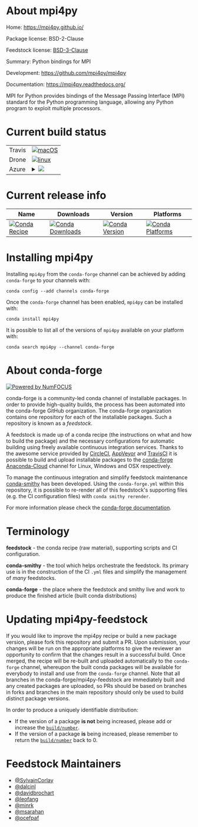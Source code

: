 About mpi4py
============

Home: https://mpi4py.github.io/

Package license: BSD-2-Clause

Feedstock license: [BSD-3-Clause](https://github.com/conda-forge/mpi4py-feedstock/blob/master/LICENSE.txt)

Summary: Python bindings for MPI

Development: https://github.com/mpi4py/mpi4py

Documentation: https://mpi4py.readthedocs.org/

MPI for Python provides bindings of the Message Passing Interface (MPI)
standard for the Python programming language, allowing any Python program
to exploit multiple processors.


Current build status
====================


<table><tr>
    <td>Travis</td>
    <td>
      <a href="https://travis-ci.com/conda-forge/mpi4py-feedstock">
        <img alt="macOS" src="https://img.shields.io/travis/com/conda-forge/mpi4py-feedstock/master.svg?label=macOS">
      </a>
    </td>
  </tr><tr>
    <td>Drone</td>
    <td>
      <a href="https://cloud.drone.io/conda-forge/mpi4py-feedstock">
        <img alt="linux" src="https://img.shields.io/drone/build/conda-forge/mpi4py-feedstock/master.svg?label=Linux">
      </a>
    </td>
  </tr>
    
  <tr>
    <td>Azure</td>
    <td>
      <details>
        <summary>
          <a href="https://dev.azure.com/conda-forge/feedstock-builds/_build/latest?definitionId=644&branchName=master">
            <img src="https://dev.azure.com/conda-forge/feedstock-builds/_apis/build/status/mpi4py-feedstock?branchName=master">
          </a>
        </summary>
        <table>
          <thead><tr><th>Variant</th><th>Status</th></tr></thead>
          <tbody><tr>
              <td>linux_64_mpimpichpython3.6.____73_pypy</td>
              <td>
                <a href="https://dev.azure.com/conda-forge/feedstock-builds/_build/latest?definitionId=644&branchName=master">
                  <img src="https://dev.azure.com/conda-forge/feedstock-builds/_apis/build/status/mpi4py-feedstock?branchName=master&jobName=linux&configuration=linux_64_mpimpichpython3.6.____73_pypy" alt="variant">
                </a>
              </td>
            </tr><tr>
              <td>linux_64_mpimpichpython3.6.____cpython</td>
              <td>
                <a href="https://dev.azure.com/conda-forge/feedstock-builds/_build/latest?definitionId=644&branchName=master">
                  <img src="https://dev.azure.com/conda-forge/feedstock-builds/_apis/build/status/mpi4py-feedstock?branchName=master&jobName=linux&configuration=linux_64_mpimpichpython3.6.____cpython" alt="variant">
                </a>
              </td>
            </tr><tr>
              <td>linux_64_mpimpichpython3.7.____cpython</td>
              <td>
                <a href="https://dev.azure.com/conda-forge/feedstock-builds/_build/latest?definitionId=644&branchName=master">
                  <img src="https://dev.azure.com/conda-forge/feedstock-builds/_apis/build/status/mpi4py-feedstock?branchName=master&jobName=linux&configuration=linux_64_mpimpichpython3.7.____cpython" alt="variant">
                </a>
              </td>
            </tr><tr>
              <td>linux_64_mpimpichpython3.8.____cpython</td>
              <td>
                <a href="https://dev.azure.com/conda-forge/feedstock-builds/_build/latest?definitionId=644&branchName=master">
                  <img src="https://dev.azure.com/conda-forge/feedstock-builds/_apis/build/status/mpi4py-feedstock?branchName=master&jobName=linux&configuration=linux_64_mpimpichpython3.8.____cpython" alt="variant">
                </a>
              </td>
            </tr><tr>
              <td>linux_64_mpimpichpython3.9.____cpython</td>
              <td>
                <a href="https://dev.azure.com/conda-forge/feedstock-builds/_build/latest?definitionId=644&branchName=master">
                  <img src="https://dev.azure.com/conda-forge/feedstock-builds/_apis/build/status/mpi4py-feedstock?branchName=master&jobName=linux&configuration=linux_64_mpimpichpython3.9.____cpython" alt="variant">
                </a>
              </td>
            </tr><tr>
              <td>linux_64_mpiopenmpipython3.6.____73_pypy</td>
              <td>
                <a href="https://dev.azure.com/conda-forge/feedstock-builds/_build/latest?definitionId=644&branchName=master">
                  <img src="https://dev.azure.com/conda-forge/feedstock-builds/_apis/build/status/mpi4py-feedstock?branchName=master&jobName=linux&configuration=linux_64_mpiopenmpipython3.6.____73_pypy" alt="variant">
                </a>
              </td>
            </tr><tr>
              <td>linux_64_mpiopenmpipython3.6.____cpython</td>
              <td>
                <a href="https://dev.azure.com/conda-forge/feedstock-builds/_build/latest?definitionId=644&branchName=master">
                  <img src="https://dev.azure.com/conda-forge/feedstock-builds/_apis/build/status/mpi4py-feedstock?branchName=master&jobName=linux&configuration=linux_64_mpiopenmpipython3.6.____cpython" alt="variant">
                </a>
              </td>
            </tr><tr>
              <td>linux_64_mpiopenmpipython3.7.____cpython</td>
              <td>
                <a href="https://dev.azure.com/conda-forge/feedstock-builds/_build/latest?definitionId=644&branchName=master">
                  <img src="https://dev.azure.com/conda-forge/feedstock-builds/_apis/build/status/mpi4py-feedstock?branchName=master&jobName=linux&configuration=linux_64_mpiopenmpipython3.7.____cpython" alt="variant">
                </a>
              </td>
            </tr><tr>
              <td>linux_64_mpiopenmpipython3.8.____cpython</td>
              <td>
                <a href="https://dev.azure.com/conda-forge/feedstock-builds/_build/latest?definitionId=644&branchName=master">
                  <img src="https://dev.azure.com/conda-forge/feedstock-builds/_apis/build/status/mpi4py-feedstock?branchName=master&jobName=linux&configuration=linux_64_mpiopenmpipython3.8.____cpython" alt="variant">
                </a>
              </td>
            </tr><tr>
              <td>linux_64_mpiopenmpipython3.9.____cpython</td>
              <td>
                <a href="https://dev.azure.com/conda-forge/feedstock-builds/_build/latest?definitionId=644&branchName=master">
                  <img src="https://dev.azure.com/conda-forge/feedstock-builds/_apis/build/status/mpi4py-feedstock?branchName=master&jobName=linux&configuration=linux_64_mpiopenmpipython3.9.____cpython" alt="variant">
                </a>
              </td>
            </tr><tr>
              <td>linux_aarch64_mpimpichpython3.6.____73_pypy</td>
              <td>
                <a href="https://dev.azure.com/conda-forge/feedstock-builds/_build/latest?definitionId=644&branchName=master">
                  <img src="https://dev.azure.com/conda-forge/feedstock-builds/_apis/build/status/mpi4py-feedstock?branchName=master&jobName=linux&configuration=linux_aarch64_mpimpichpython3.6.____73_pypy" alt="variant">
                </a>
              </td>
            </tr><tr>
              <td>linux_aarch64_mpimpichpython3.6.____cpython</td>
              <td>
                <a href="https://dev.azure.com/conda-forge/feedstock-builds/_build/latest?definitionId=644&branchName=master">
                  <img src="https://dev.azure.com/conda-forge/feedstock-builds/_apis/build/status/mpi4py-feedstock?branchName=master&jobName=linux&configuration=linux_aarch64_mpimpichpython3.6.____cpython" alt="variant">
                </a>
              </td>
            </tr><tr>
              <td>linux_aarch64_mpimpichpython3.7.____cpython</td>
              <td>
                <a href="https://dev.azure.com/conda-forge/feedstock-builds/_build/latest?definitionId=644&branchName=master">
                  <img src="https://dev.azure.com/conda-forge/feedstock-builds/_apis/build/status/mpi4py-feedstock?branchName=master&jobName=linux&configuration=linux_aarch64_mpimpichpython3.7.____cpython" alt="variant">
                </a>
              </td>
            </tr><tr>
              <td>linux_aarch64_mpimpichpython3.8.____cpython</td>
              <td>
                <a href="https://dev.azure.com/conda-forge/feedstock-builds/_build/latest?definitionId=644&branchName=master">
                  <img src="https://dev.azure.com/conda-forge/feedstock-builds/_apis/build/status/mpi4py-feedstock?branchName=master&jobName=linux&configuration=linux_aarch64_mpimpichpython3.8.____cpython" alt="variant">
                </a>
              </td>
            </tr><tr>
              <td>linux_aarch64_mpimpichpython3.9.____cpython</td>
              <td>
                <a href="https://dev.azure.com/conda-forge/feedstock-builds/_build/latest?definitionId=644&branchName=master">
                  <img src="https://dev.azure.com/conda-forge/feedstock-builds/_apis/build/status/mpi4py-feedstock?branchName=master&jobName=linux&configuration=linux_aarch64_mpimpichpython3.9.____cpython" alt="variant">
                </a>
              </td>
            </tr><tr>
              <td>linux_aarch64_mpiopenmpipython3.6.____73_pypy</td>
              <td>
                <a href="https://dev.azure.com/conda-forge/feedstock-builds/_build/latest?definitionId=644&branchName=master">
                  <img src="https://dev.azure.com/conda-forge/feedstock-builds/_apis/build/status/mpi4py-feedstock?branchName=master&jobName=linux&configuration=linux_aarch64_mpiopenmpipython3.6.____73_pypy" alt="variant">
                </a>
              </td>
            </tr><tr>
              <td>linux_aarch64_mpiopenmpipython3.6.____cpython</td>
              <td>
                <a href="https://dev.azure.com/conda-forge/feedstock-builds/_build/latest?definitionId=644&branchName=master">
                  <img src="https://dev.azure.com/conda-forge/feedstock-builds/_apis/build/status/mpi4py-feedstock?branchName=master&jobName=linux&configuration=linux_aarch64_mpiopenmpipython3.6.____cpython" alt="variant">
                </a>
              </td>
            </tr><tr>
              <td>linux_aarch64_mpiopenmpipython3.7.____cpython</td>
              <td>
                <a href="https://dev.azure.com/conda-forge/feedstock-builds/_build/latest?definitionId=644&branchName=master">
                  <img src="https://dev.azure.com/conda-forge/feedstock-builds/_apis/build/status/mpi4py-feedstock?branchName=master&jobName=linux&configuration=linux_aarch64_mpiopenmpipython3.7.____cpython" alt="variant">
                </a>
              </td>
            </tr><tr>
              <td>linux_aarch64_mpiopenmpipython3.8.____cpython</td>
              <td>
                <a href="https://dev.azure.com/conda-forge/feedstock-builds/_build/latest?definitionId=644&branchName=master">
                  <img src="https://dev.azure.com/conda-forge/feedstock-builds/_apis/build/status/mpi4py-feedstock?branchName=master&jobName=linux&configuration=linux_aarch64_mpiopenmpipython3.8.____cpython" alt="variant">
                </a>
              </td>
            </tr><tr>
              <td>linux_aarch64_mpiopenmpipython3.9.____cpython</td>
              <td>
                <a href="https://dev.azure.com/conda-forge/feedstock-builds/_build/latest?definitionId=644&branchName=master">
                  <img src="https://dev.azure.com/conda-forge/feedstock-builds/_apis/build/status/mpi4py-feedstock?branchName=master&jobName=linux&configuration=linux_aarch64_mpiopenmpipython3.9.____cpython" alt="variant">
                </a>
              </td>
            </tr><tr>
              <td>linux_ppc64le_mpimpichpython3.6.____73_pypy</td>
              <td>
                <a href="https://dev.azure.com/conda-forge/feedstock-builds/_build/latest?definitionId=644&branchName=master">
                  <img src="https://dev.azure.com/conda-forge/feedstock-builds/_apis/build/status/mpi4py-feedstock?branchName=master&jobName=linux&configuration=linux_ppc64le_mpimpichpython3.6.____73_pypy" alt="variant">
                </a>
              </td>
            </tr><tr>
              <td>linux_ppc64le_mpimpichpython3.6.____cpython</td>
              <td>
                <a href="https://dev.azure.com/conda-forge/feedstock-builds/_build/latest?definitionId=644&branchName=master">
                  <img src="https://dev.azure.com/conda-forge/feedstock-builds/_apis/build/status/mpi4py-feedstock?branchName=master&jobName=linux&configuration=linux_ppc64le_mpimpichpython3.6.____cpython" alt="variant">
                </a>
              </td>
            </tr><tr>
              <td>linux_ppc64le_mpimpichpython3.7.____cpython</td>
              <td>
                <a href="https://dev.azure.com/conda-forge/feedstock-builds/_build/latest?definitionId=644&branchName=master">
                  <img src="https://dev.azure.com/conda-forge/feedstock-builds/_apis/build/status/mpi4py-feedstock?branchName=master&jobName=linux&configuration=linux_ppc64le_mpimpichpython3.7.____cpython" alt="variant">
                </a>
              </td>
            </tr><tr>
              <td>linux_ppc64le_mpimpichpython3.8.____cpython</td>
              <td>
                <a href="https://dev.azure.com/conda-forge/feedstock-builds/_build/latest?definitionId=644&branchName=master">
                  <img src="https://dev.azure.com/conda-forge/feedstock-builds/_apis/build/status/mpi4py-feedstock?branchName=master&jobName=linux&configuration=linux_ppc64le_mpimpichpython3.8.____cpython" alt="variant">
                </a>
              </td>
            </tr><tr>
              <td>linux_ppc64le_mpimpichpython3.9.____cpython</td>
              <td>
                <a href="https://dev.azure.com/conda-forge/feedstock-builds/_build/latest?definitionId=644&branchName=master">
                  <img src="https://dev.azure.com/conda-forge/feedstock-builds/_apis/build/status/mpi4py-feedstock?branchName=master&jobName=linux&configuration=linux_ppc64le_mpimpichpython3.9.____cpython" alt="variant">
                </a>
              </td>
            </tr><tr>
              <td>linux_ppc64le_mpiopenmpipython3.6.____73_pypy</td>
              <td>
                <a href="https://dev.azure.com/conda-forge/feedstock-builds/_build/latest?definitionId=644&branchName=master">
                  <img src="https://dev.azure.com/conda-forge/feedstock-builds/_apis/build/status/mpi4py-feedstock?branchName=master&jobName=linux&configuration=linux_ppc64le_mpiopenmpipython3.6.____73_pypy" alt="variant">
                </a>
              </td>
            </tr><tr>
              <td>linux_ppc64le_mpiopenmpipython3.6.____cpython</td>
              <td>
                <a href="https://dev.azure.com/conda-forge/feedstock-builds/_build/latest?definitionId=644&branchName=master">
                  <img src="https://dev.azure.com/conda-forge/feedstock-builds/_apis/build/status/mpi4py-feedstock?branchName=master&jobName=linux&configuration=linux_ppc64le_mpiopenmpipython3.6.____cpython" alt="variant">
                </a>
              </td>
            </tr><tr>
              <td>linux_ppc64le_mpiopenmpipython3.7.____cpython</td>
              <td>
                <a href="https://dev.azure.com/conda-forge/feedstock-builds/_build/latest?definitionId=644&branchName=master">
                  <img src="https://dev.azure.com/conda-forge/feedstock-builds/_apis/build/status/mpi4py-feedstock?branchName=master&jobName=linux&configuration=linux_ppc64le_mpiopenmpipython3.7.____cpython" alt="variant">
                </a>
              </td>
            </tr><tr>
              <td>linux_ppc64le_mpiopenmpipython3.8.____cpython</td>
              <td>
                <a href="https://dev.azure.com/conda-forge/feedstock-builds/_build/latest?definitionId=644&branchName=master">
                  <img src="https://dev.azure.com/conda-forge/feedstock-builds/_apis/build/status/mpi4py-feedstock?branchName=master&jobName=linux&configuration=linux_ppc64le_mpiopenmpipython3.8.____cpython" alt="variant">
                </a>
              </td>
            </tr><tr>
              <td>linux_ppc64le_mpiopenmpipython3.9.____cpython</td>
              <td>
                <a href="https://dev.azure.com/conda-forge/feedstock-builds/_build/latest?definitionId=644&branchName=master">
                  <img src="https://dev.azure.com/conda-forge/feedstock-builds/_apis/build/status/mpi4py-feedstock?branchName=master&jobName=linux&configuration=linux_ppc64le_mpiopenmpipython3.9.____cpython" alt="variant">
                </a>
              </td>
            </tr><tr>
              <td>osx_64_mpimpichpython3.6.____73_pypy</td>
              <td>
                <a href="https://dev.azure.com/conda-forge/feedstock-builds/_build/latest?definitionId=644&branchName=master">
                  <img src="https://dev.azure.com/conda-forge/feedstock-builds/_apis/build/status/mpi4py-feedstock?branchName=master&jobName=osx&configuration=osx_64_mpimpichpython3.6.____73_pypy" alt="variant">
                </a>
              </td>
            </tr><tr>
              <td>osx_64_mpimpichpython3.6.____cpython</td>
              <td>
                <a href="https://dev.azure.com/conda-forge/feedstock-builds/_build/latest?definitionId=644&branchName=master">
                  <img src="https://dev.azure.com/conda-forge/feedstock-builds/_apis/build/status/mpi4py-feedstock?branchName=master&jobName=osx&configuration=osx_64_mpimpichpython3.6.____cpython" alt="variant">
                </a>
              </td>
            </tr><tr>
              <td>osx_64_mpimpichpython3.7.____cpython</td>
              <td>
                <a href="https://dev.azure.com/conda-forge/feedstock-builds/_build/latest?definitionId=644&branchName=master">
                  <img src="https://dev.azure.com/conda-forge/feedstock-builds/_apis/build/status/mpi4py-feedstock?branchName=master&jobName=osx&configuration=osx_64_mpimpichpython3.7.____cpython" alt="variant">
                </a>
              </td>
            </tr><tr>
              <td>osx_64_mpimpichpython3.8.____cpython</td>
              <td>
                <a href="https://dev.azure.com/conda-forge/feedstock-builds/_build/latest?definitionId=644&branchName=master">
                  <img src="https://dev.azure.com/conda-forge/feedstock-builds/_apis/build/status/mpi4py-feedstock?branchName=master&jobName=osx&configuration=osx_64_mpimpichpython3.8.____cpython" alt="variant">
                </a>
              </td>
            </tr><tr>
              <td>osx_64_mpimpichpython3.9.____cpython</td>
              <td>
                <a href="https://dev.azure.com/conda-forge/feedstock-builds/_build/latest?definitionId=644&branchName=master">
                  <img src="https://dev.azure.com/conda-forge/feedstock-builds/_apis/build/status/mpi4py-feedstock?branchName=master&jobName=osx&configuration=osx_64_mpimpichpython3.9.____cpython" alt="variant">
                </a>
              </td>
            </tr><tr>
              <td>osx_64_mpiopenmpipython3.6.____73_pypy</td>
              <td>
                <a href="https://dev.azure.com/conda-forge/feedstock-builds/_build/latest?definitionId=644&branchName=master">
                  <img src="https://dev.azure.com/conda-forge/feedstock-builds/_apis/build/status/mpi4py-feedstock?branchName=master&jobName=osx&configuration=osx_64_mpiopenmpipython3.6.____73_pypy" alt="variant">
                </a>
              </td>
            </tr><tr>
              <td>osx_64_mpiopenmpipython3.6.____cpython</td>
              <td>
                <a href="https://dev.azure.com/conda-forge/feedstock-builds/_build/latest?definitionId=644&branchName=master">
                  <img src="https://dev.azure.com/conda-forge/feedstock-builds/_apis/build/status/mpi4py-feedstock?branchName=master&jobName=osx&configuration=osx_64_mpiopenmpipython3.6.____cpython" alt="variant">
                </a>
              </td>
            </tr><tr>
              <td>osx_64_mpiopenmpipython3.7.____cpython</td>
              <td>
                <a href="https://dev.azure.com/conda-forge/feedstock-builds/_build/latest?definitionId=644&branchName=master">
                  <img src="https://dev.azure.com/conda-forge/feedstock-builds/_apis/build/status/mpi4py-feedstock?branchName=master&jobName=osx&configuration=osx_64_mpiopenmpipython3.7.____cpython" alt="variant">
                </a>
              </td>
            </tr><tr>
              <td>osx_64_mpiopenmpipython3.8.____cpython</td>
              <td>
                <a href="https://dev.azure.com/conda-forge/feedstock-builds/_build/latest?definitionId=644&branchName=master">
                  <img src="https://dev.azure.com/conda-forge/feedstock-builds/_apis/build/status/mpi4py-feedstock?branchName=master&jobName=osx&configuration=osx_64_mpiopenmpipython3.8.____cpython" alt="variant">
                </a>
              </td>
            </tr><tr>
              <td>osx_64_mpiopenmpipython3.9.____cpython</td>
              <td>
                <a href="https://dev.azure.com/conda-forge/feedstock-builds/_build/latest?definitionId=644&branchName=master">
                  <img src="https://dev.azure.com/conda-forge/feedstock-builds/_apis/build/status/mpi4py-feedstock?branchName=master&jobName=osx&configuration=osx_64_mpiopenmpipython3.9.____cpython" alt="variant">
                </a>
              </td>
            </tr><tr>
              <td>osx_arm64_mpimpichpython3.8.____cpython</td>
              <td>
                <a href="https://dev.azure.com/conda-forge/feedstock-builds/_build/latest?definitionId=644&branchName=master">
                  <img src="https://dev.azure.com/conda-forge/feedstock-builds/_apis/build/status/mpi4py-feedstock?branchName=master&jobName=osx&configuration=osx_arm64_mpimpichpython3.8.____cpython" alt="variant">
                </a>
              </td>
            </tr><tr>
              <td>osx_arm64_mpimpichpython3.9.____cpython</td>
              <td>
                <a href="https://dev.azure.com/conda-forge/feedstock-builds/_build/latest?definitionId=644&branchName=master">
                  <img src="https://dev.azure.com/conda-forge/feedstock-builds/_apis/build/status/mpi4py-feedstock?branchName=master&jobName=osx&configuration=osx_arm64_mpimpichpython3.9.____cpython" alt="variant">
                </a>
              </td>
            </tr><tr>
              <td>osx_arm64_mpiopenmpipython3.8.____cpython</td>
              <td>
                <a href="https://dev.azure.com/conda-forge/feedstock-builds/_build/latest?definitionId=644&branchName=master">
                  <img src="https://dev.azure.com/conda-forge/feedstock-builds/_apis/build/status/mpi4py-feedstock?branchName=master&jobName=osx&configuration=osx_arm64_mpiopenmpipython3.8.____cpython" alt="variant">
                </a>
              </td>
            </tr><tr>
              <td>osx_arm64_mpiopenmpipython3.9.____cpython</td>
              <td>
                <a href="https://dev.azure.com/conda-forge/feedstock-builds/_build/latest?definitionId=644&branchName=master">
                  <img src="https://dev.azure.com/conda-forge/feedstock-builds/_apis/build/status/mpi4py-feedstock?branchName=master&jobName=osx&configuration=osx_arm64_mpiopenmpipython3.9.____cpython" alt="variant">
                </a>
              </td>
            </tr><tr>
              <td>win_64_python3.6.____cpython</td>
              <td>
                <a href="https://dev.azure.com/conda-forge/feedstock-builds/_build/latest?definitionId=644&branchName=master">
                  <img src="https://dev.azure.com/conda-forge/feedstock-builds/_apis/build/status/mpi4py-feedstock?branchName=master&jobName=win&configuration=win_64_python3.6.____cpython" alt="variant">
                </a>
              </td>
            </tr><tr>
              <td>win_64_python3.7.____cpython</td>
              <td>
                <a href="https://dev.azure.com/conda-forge/feedstock-builds/_build/latest?definitionId=644&branchName=master">
                  <img src="https://dev.azure.com/conda-forge/feedstock-builds/_apis/build/status/mpi4py-feedstock?branchName=master&jobName=win&configuration=win_64_python3.7.____cpython" alt="variant">
                </a>
              </td>
            </tr><tr>
              <td>win_64_python3.8.____cpython</td>
              <td>
                <a href="https://dev.azure.com/conda-forge/feedstock-builds/_build/latest?definitionId=644&branchName=master">
                  <img src="https://dev.azure.com/conda-forge/feedstock-builds/_apis/build/status/mpi4py-feedstock?branchName=master&jobName=win&configuration=win_64_python3.8.____cpython" alt="variant">
                </a>
              </td>
            </tr><tr>
              <td>win_64_python3.9.____cpython</td>
              <td>
                <a href="https://dev.azure.com/conda-forge/feedstock-builds/_build/latest?definitionId=644&branchName=master">
                  <img src="https://dev.azure.com/conda-forge/feedstock-builds/_apis/build/status/mpi4py-feedstock?branchName=master&jobName=win&configuration=win_64_python3.9.____cpython" alt="variant">
                </a>
              </td>
            </tr>
          </tbody>
        </table>
      </details>
    </td>
  </tr>
</table>

Current release info
====================

| Name | Downloads | Version | Platforms |
| --- | --- | --- | --- |
| [![Conda Recipe](https://img.shields.io/badge/recipe-mpi4py-green.svg)](https://anaconda.org/conda-forge/mpi4py) | [![Conda Downloads](https://img.shields.io/conda/dn/conda-forge/mpi4py.svg)](https://anaconda.org/conda-forge/mpi4py) | [![Conda Version](https://img.shields.io/conda/vn/conda-forge/mpi4py.svg)](https://anaconda.org/conda-forge/mpi4py) | [![Conda Platforms](https://img.shields.io/conda/pn/conda-forge/mpi4py.svg)](https://anaconda.org/conda-forge/mpi4py) |

Installing mpi4py
=================

Installing `mpi4py` from the `conda-forge` channel can be achieved by adding `conda-forge` to your channels with:

```
conda config --add channels conda-forge
```

Once the `conda-forge` channel has been enabled, `mpi4py` can be installed with:

```
conda install mpi4py
```

It is possible to list all of the versions of `mpi4py` available on your platform with:

```
conda search mpi4py --channel conda-forge
```


About conda-forge
=================

[![Powered by NumFOCUS](https://img.shields.io/badge/powered%20by-NumFOCUS-orange.svg?style=flat&colorA=E1523D&colorB=007D8A)](http://numfocus.org)

conda-forge is a community-led conda channel of installable packages.
In order to provide high-quality builds, the process has been automated into the
conda-forge GitHub organization. The conda-forge organization contains one repository
for each of the installable packages. Such a repository is known as a *feedstock*.

A feedstock is made up of a conda recipe (the instructions on what and how to build
the package) and the necessary configurations for automatic building using freely
available continuous integration services. Thanks to the awesome service provided by
[CircleCI](https://circleci.com/), [AppVeyor](https://www.appveyor.com/)
and [TravisCI](https://travis-ci.com/) it is possible to build and upload installable
packages to the [conda-forge](https://anaconda.org/conda-forge)
[Anaconda-Cloud](https://anaconda.org/) channel for Linux, Windows and OSX respectively.

To manage the continuous integration and simplify feedstock maintenance
[conda-smithy](https://github.com/conda-forge/conda-smithy) has been developed.
Using the ``conda-forge.yml`` within this repository, it is possible to re-render all of
this feedstock's supporting files (e.g. the CI configuration files) with ``conda smithy rerender``.

For more information please check the [conda-forge documentation](https://conda-forge.org/docs/).

Terminology
===========

**feedstock** - the conda recipe (raw material), supporting scripts and CI configuration.

**conda-smithy** - the tool which helps orchestrate the feedstock.
                   Its primary use is in the construction of the CI ``.yml`` files
                   and simplify the management of *many* feedstocks.

**conda-forge** - the place where the feedstock and smithy live and work to
                  produce the finished article (built conda distributions)


Updating mpi4py-feedstock
=========================

If you would like to improve the mpi4py recipe or build a new
package version, please fork this repository and submit a PR. Upon submission,
your changes will be run on the appropriate platforms to give the reviewer an
opportunity to confirm that the changes result in a successful build. Once
merged, the recipe will be re-built and uploaded automatically to the
`conda-forge` channel, whereupon the built conda packages will be available for
everybody to install and use from the `conda-forge` channel.
Note that all branches in the conda-forge/mpi4py-feedstock are
immediately built and any created packages are uploaded, so PRs should be based
on branches in forks and branches in the main repository should only be used to
build distinct package versions.

In order to produce a uniquely identifiable distribution:
 * If the version of a package **is not** being increased, please add or increase
   the [``build/number``](https://conda.io/docs/user-guide/tasks/build-packages/define-metadata.html#build-number-and-string).
 * If the version of a package **is** being increased, please remember to return
   the [``build/number``](https://conda.io/docs/user-guide/tasks/build-packages/define-metadata.html#build-number-and-string)
   back to 0.

Feedstock Maintainers
=====================

* [@SylvainCorlay](https://github.com/SylvainCorlay/)
* [@dalcinl](https://github.com/dalcinl/)
* [@davidbrochart](https://github.com/davidbrochart/)
* [@leofang](https://github.com/leofang/)
* [@minrk](https://github.com/minrk/)
* [@msarahan](https://github.com/msarahan/)
* [@ocefpaf](https://github.com/ocefpaf/)


<!-- dummy commit to enable rerendering -->

